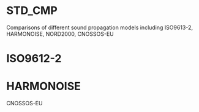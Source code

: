 STD_CMP
=======

Comparisons of different sound propagation models including ISO9613-2, HARMONOISE, NORD2000, CNOSSOS-EU

ISO9612-2
==

HARMONOISE
==

CNOSSOS-EU
